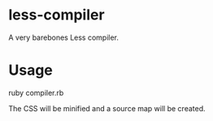 less-compiler
=============

A very barebones Less compiler.

Usage
===

ruby compiler.rb <path to the less direction> <path to the css directory>

The CSS will be minified and a source map will be created.
